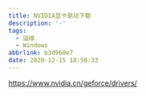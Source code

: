 ```yaml
---
title: NVIDIA显卡驱动下载
description: '-'
tags:
  - 运维
  - Windows
abbrlink: b3d960e7
date: 2020-12-15 18:50:33
---
```




https://www.nvidia.cn/geforce/drivers/